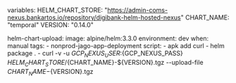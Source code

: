 variables:
  HELM_CHART_STORE: "https://admin-coms-nexus.bankartos.io/repository/digibank-helm-hosted-nexus"
  CHART_NAME: "temporal"
  VERSION: "0.14.0"

helm-chart-upload:
  image: alpine/helm:3.3.0
  environment: dev
  when: manual
  tags:
    - nonprod-jago-app-deployment
  script:
    - apk add curl
    - helm package .
    - curl -v -u ${GCP_NEXUS_USER}:${GCP_NEXUS_PASS} ${HELM_CHART_STORE}/${CHART_NAME}-${VERSION}.tgz  --upload-file ${CHART_NAME}-${VERSION}.tgz
